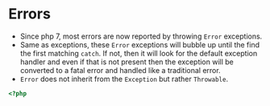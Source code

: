 # Errors #
* Since php 7, most errors are now reported by throwing `Error` exceptions.
* Same as exceptions, these `Error` exceptions will bubble up until the find the first matching `catch`. If not, then it will look for the default exception handler and even if that is not present then the exception will be converted to a fatal error and handled like a traditional error.
* `Error` does not inherit from the `Exception` but rather `Throwable`.
```php
<?php

```